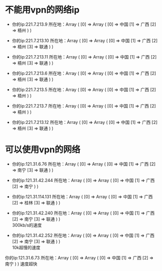 # 不能用vpn的网络ip


* 你的ip:221.7.213.9
所在地：Array ( [0] => Array ( [0] => 中国 [1] => 广西 [2] => 梧州 ) ) 

* 你的ip:221.7.213.10
所在地：Array ( [0] => Array ( [0] => 中国 [1] => 广西 [2] => 梧州 [3] => 联通 ) ) 

* 你的ip:221.7.213.11
所在地：Array ( [0] => Array ( [0] => 中国 [1] => 广西 [2] => 梧州 [3] => 联通 ) ) 

* 你的ip:221.7.213.6
所在地：Array ( [0] => Array ( [0] => 中国 [1] => 广西 [2] => 梧州 [3] => 联通 ) ) 

* 你的ip:221.7.213.5
所在地：Array ( [0] => Array ( [0] => 中国 [1] => 广西 [2] => 梧州 ) ) 

* 你的ip:221.7.213.7
所在地：Array ( [0] => Array ( [0] => 中国 [1] => 广西 [2] => 梧州 ) ) 

* 你的ip:221.7.213.12
所在地：Array ( [0] => Array ( [0] => 中国 [1] => 广西 [2] => 梧州 [3] => 联通 ) ) 

# 可以使用vpn的网络

* 你的ip:121.31.6.76
所在地：Array ( [0] => Array ( [0] => 中国 [1] => 广西 [2] => 南宁 [3] => 联通 ) ) 

* 你的ip:121.31.42.244
所在地：Array ( [0] => Array ( [0] => 中国 [1] => 广西 [2] => 南宁 ) ) 

* 你的ip:121.31.114.131
所在地：Array ( [0] => Array ( [0] => 中国 [1] => 广西 [2] => 桂林 [3] => 联通 ) ) 

* 你的ip:121.31.42.240
所在地：Array ( [0] => Array ( [0] => 中国 [1] => 广西 [2] => 南宁 [3] => 联通 ) )  
300kb/s的速度

* 你的ip:121.31.42.252
所在地：Array ( [0] => Array ( [0] => 中国 [1] => 广西 [2] => 南宁 [3] => 联通 ) )   
10k超慢的速度

你的ip:121.31.6.73
所在地：Array ( [0] => Array ( [0] => 中国 [1] => 广西 [2] => 南宁 ) ) 
速度超快